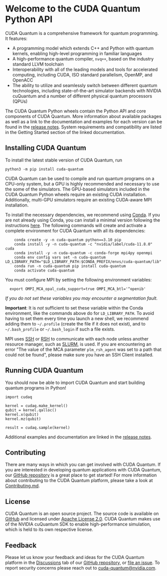 # Welcome to the CUDA Quantum Python API

CUDA Quantum is a comprehensive framework for quantum programming. It features:

- A programming model which extends C++ and Python with quantum kernels,
  enabling high-level programming in familiar languages
- A high-performance quantum compiler, `nvq++`, based on the industry standard
  LLVM toolchain
- Interoperability with all of the leading models and tools for accelerated
computing, including CUDA, ISO standard parallelism, OpenMP, and OpenACC
- The ability to utilize and seamlessly switch between different quantum
  technologies, including state-of-the-art simulator backends with NVIDIA
  cuQuantum and a number of different physical quantum processors (QPUs)

The CUDA Quantum Python wheels contain the Python API and core components of
CUDA Quantum. More information about available packages as well as a link to the
documentation and examples for each version can be found in the [release
notes][cudaq_docs_releases]. System requirements and compatibility are listed in
the Getting Started section of the linked documentation.

[cudaq_docs_releases]:
    https://nvidia.github.io/cuda-quantum/latest/releases.html

## Installing CUDA Quantum

To install the latest stable version of CUDA Quantum, run

```console
python3 -m pip install cuda-quantum
```

CUDA Quantum can be used to compile and run quantum programs on a CPU-only
system, but a GPU is highly recommended and necessary to use the some of the
simulators. The GPU-based simulators included in the CUDA Quantum Python wheels
require an existing CUDA installation. Additionally, multi-GPU simulators
require an existing CUDA-aware MPI installation.

To install the necessary dependencies, we recommend using
[Conda](https://docs.conda.io/en/latest/). If you are not already using Conda,
you can install a minimal version following the instructions
[here](https://docs.conda.io/projects/miniconda/en/latest/index.html). The
following commands will create and activate a complete environment for CUDA
Quantum with all its dependencies:

[//]: # (Begin conda install)

```console
    conda create -y -n cuda-quantum python==3.10 pip
    conda install -y -n cuda-quantum -c "nvidia/label/cuda-11.8.0" cuda
    conda install -y -n cuda-quantum -c conda-forge mpi4py openmpi
    conda env config vars set -n cuda-quantum LD_LIBRARY_PATH="$LD_LIBRARY_PATH:$CONDA_PREFIX/envs/cuda-quantum/lib"
    conda run -n cuda-quantum pip install cuda-quantum
    conda activate cuda-quantum
```

[//]: # (End conda install)

You must configure MPI by setting the following environment variables:

[//]: # (Begin ompi setup)

```console
  export OMPI_MCA_opal_cuda_support=true OMPI_MCA_btl='^openib'
```

[//]: # (End ompi setup)

*If you do not set these variables you may encounter a segmentation fault.*

**Important**: It is *not* sufficient to set these variable within the Conda
environment, like the commands above do for `LD_LIBRARY_PATH`. To avoid having
to set them every time you launch a new shell, we recommend adding them to
`~/.profile` (create the file if it does not exist), and to `~/.bash_profile` or
`~/.bash_login` if such a file exists.

MPI uses [SSH](https://en.wikipedia.org/wiki/Secure_Shell) or
[RSH](https://en.wikipedia.org/wiki/Remote_Shell) to communicate with each node
unless another resource manager, such as
[SLURM](https://slurm.schedmd.com/overview.html), is used. If you are
encountering an error "The value of the MCA parameter `plm_rsh_agent` was set to
a path that could not be found", please make sure you have an SSH Client
installed.

## Running CUDA Quantum

You should now be able to import CUDA Quantum and start building quantum
programs in Python!

```console
import cudaq

kernel = cudaq.make_kernel()
qubit = kernel.qalloc()
kernel.x(qubit)
kernel.mz(qubit)

result = cudaq.sample(kernel)
```

Additional examples and documentation are linked in the [release
notes][cudaq_docs_releases].

## Contributing

There are many ways in which you can get involved with CUDA Quantum. If you are
interested in developing quantum applications with CUDA Quantum, our [GitHub
repository][github_link] is a great place to get started! For more information
about contributing to the CUDA Quantum platform, please take a look at
[Contributing.md](https://github.com/NVIDIA/cuda-quantum/blob/main/Contributing.md).

## License

CUDA Quantum is an open source project. The source code is available on
[GitHub][github_link] and licensed under [Apache License
2.0](https://github.com/NVIDIA/cuda-quantum/blob/main/LICENSE). CUDA Quantum
makes use of the NVIDIA cuQuantum SDK to enable high-performance simulation,
which is held to its own respective license.

[github_link]: https://github.com/NVIDIA/cuda-quantum/

## Feedback

Please let us know your feedback and ideas for the CUDA Quantum platform in the
[Discussions][discussions] tab of our [GitHub repository][github_repo], or [file
an issue][cuda_quantum_issues]. To report security concerns please reach out to
[cuda-quantum@nvidia.com](mailto:cuda-quantum@nvidia.com).

[discussions]: https://github.com/NVIDIA/cuda-quantum/discussions
[cuda_quantum_issues]: https://github.com/NVIDIA/cuda-quantum/issues
[github_repo]: https://github.com/NVIDIA/cuda-quantum
